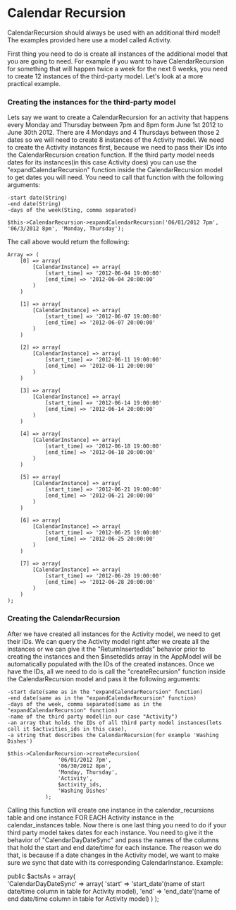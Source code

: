# Calendar Recursion

CalendarRecursion should always be used with an additional third model! The examples provided here use a model called
Activity.

First thing you need to do is create all instances of the additional model that you are going to need. For example if 
you want to have CalendarRecursion for something that will happen twice a week for the next 6 weeks, you need to create 
12 instances of the third-party model. Let's look at a more practical example.

### Creating the instances for the third-party model

Lets say we want to create a CalendarRecursion for an activity that happens every Monday and Thursday between 7pm and 
8pm form June 1st 2012 to June 30th 2012. There are 4 Mondays and 4 Thursdays between those 2 dates so we will need to 
create 8 instances of the Activity model. We need to create the Activity instances first, because we need to pass their 
IDs into the CalendarRecursion creation function. If the third party model needs dates for its instances(in this case 
Activity does) you can use the "expandCalendarRecursion" function inside the CalendarRecursion model to get dates you 
will need. You need to call that function with the following arguments:

    -start date(String)
    -end date(String)
    -days of the week(Sting, comma separated)

    $this->CalendarRecursion->expandCalendarRecursion('06/01/2012 7pm', '06/3/2012 8pm', 'Monday, Thursday');

The call above would return the following:

    Array => (
        [0] => array(
            [CalendarInstance] => array(
                [start_time] => '2012-06-04 19:00:00'
                [end_time] => '2012-06-04 20:00:00'
            )
        )

        [1] => array(
            [CalendarInstance] => array(
                [start_time] => '2012-06-07 19:00:00'
                [end_time] => '2012-06-07 20:00:00'
            )
        )

        [2] => array(
            [CalendarInstance] => array(
                [start_time] => '2012-06-11 19:00:00'
                [end_time] => '2012-06-11 20:00:00'
            )
        )
            
        [3] => array(
            [CalendarInstance] => array(
                [start_time] => '2012-06-14 19:00:00'
                [end_time] => '2012-06-14 20:00:00'
            )
        )

        [4] => array(
            [CalendarInstance] => array(
                [start_time] => '2012-06-18 19:00:00'
                [end_time] => '2012-06-18 20:00:00'
            )
        )

        [5] => array(
            [CalendarInstance] => array(
                [start_time] => '2012-06-21 19:00:00'
                [end_time] => '2012-06-21 20:00:00'
            )
        )

        [6] => array(
            [CalendarInstance] => array(
                [start_time] => '2012-06-25 19:00:00'
                [end_time] => '2012-06-25 20:00:00'
            )
        )
            
        [7] => array(
            [CalendarInstance] => array(
                [start_time] => '2012-06-28 19:00:00'
                [end_time] => '2012-06-28 20:00:00'
            )
        )
    );

### Creating the CalendarRecursion

After we have created all instances for the Activity model, we need to get their IDs. We can query the Activity model 
right after we create all the instances or we can give it the "ReturnInsertedIds" behavior prior to creating the 
instances and then $insetedIds array in the AppModel will be automatically populated with the IDs of the created 
instances. Once we have the IDs, all we need to do is call the "createRecursion" function inside the CalendarRecursion 
model and pass it the following arguments: 

    -start date(same as in the "expandCalendarRecursion" function)
    -end date(same as in the "expandCalendarRecursion" function)
    -days of the week, comma separated(same as in the "expandCalendarRecursion" function)
    -name of the third party model(in our case "Activity")
    -an array that holds the IDs of all third party model instances(lets call it $activities_ids in this case),
    -a string that describes the CalendarRecursion(for example 'Washing Dishes')

    $this->CalendarRecursion->createRecursion(
                    '06/01/2012 7pm', 
                    '06/30/2012 8pm',
                    'Monday, Thursday',
                    'Activity',
                    $activity_ids,
                    'Washing Dishes'
                );

Calling this function will create one instance in the calendar_recursions table and one instance FOR EACH Activity
instance in the calendar_instances table. Now there is one last thing you need to do if your third party 
model takes dates for each instance. You need to give it the behavior of "CalendarDayDateSync" and pass the names of the
columns that hold the start and end date/time for each instance. The reason we do that, is because if a date changes in 
the Activity model, we want to make sure we sync that date with its corresponding CalendarInstance. Example:

public $actsAs = array(        
        'CalendarDayDateSync' => array(
            'start' => 'start_date'(name of start date/time column in table for Activity model),
            'end' => 'end_date'(name of end date/time column in table for Activity model)
        )
    );